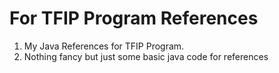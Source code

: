 # For TFIP Program References
1. My Java References for TFIP Program.
2. Nothing fancy but just some basic java code for references
